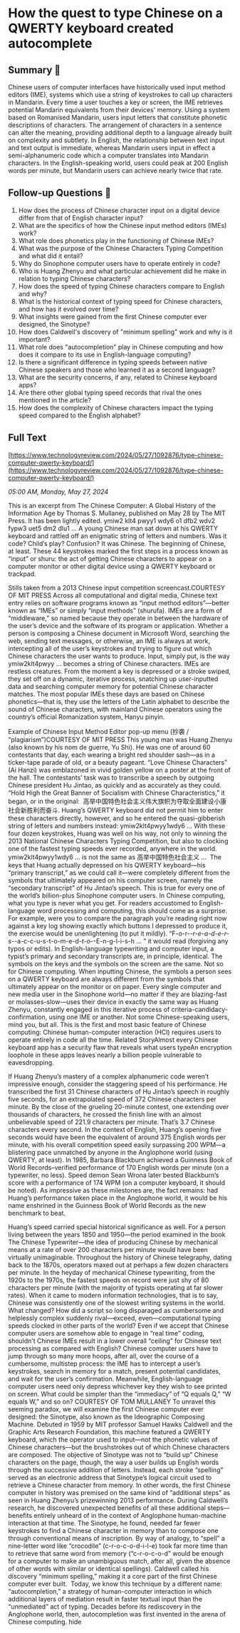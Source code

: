 # How the quest to type Chinese on a QWERTY keyboard created autocomplete

## Summary 🤖

Chinese users of computer interfaces have historically used input method editors (IME), systems which use a string of keystrokes to call up characters in Mandarin. Every time a user touches a key or screen, the IME retrieves potential Mandarin equivalents from their devices' memory. Using a system based on Romanised Mandarin, users input letters that constitute phonetic descriptions of characters. The arrangement of characters in a sentence can alter the meaning, providing additional depth to a language already built on complexity and subtlety. In English, the relationship between text input and text output is immediate, whereas Mandarin users input in effect a semi-alphanumeric code which a computer translates into Mandarin characters. In the English-speaking world, users could peak at 200 English words per minute, but Mandarin users can achieve nearly twice that rate.

## Follow-up Questions 🤖

1. How does the process of Chinese character input on a digital device differ from that of English character input?
2. What are the specifics of how the Chinese input method editors (IMEs) work?
3. What role does phonetics play in the functioning of Chinese IMEs?
4. What was the purpose of the Chinese Characters Typing Competition and what did it entail?
5. Why do Sinophone computer users have to operate entirely in code?
6. Who is Huang Zhenyu and what particular achievement did he make in relation to typing Chinese characters?
7. How does the speed of typing Chinese characters compare to English and why?
8. What is the historical context of typing speed for Chinese characters, and how has it evolved over time? 
9. What insights were gained from the first Chinese computer ever designed, the Sinotype? 
10. How does Caldwell's discovery of "minimum spelling" work and why is it important?
11. What role does "autocompletion" play in Chinese computing and how does it compare to its use in English-language computing? 
12. Is there a significant difference in typing speeds between native Chinese speakers and those who learned it as a second language? 
13. What are the security concerns, if any, related to Chinese keyboard apps? 
14. Are there other global typing speed records that rival the ones mentioned in the article? 
15. How does the complexity of Chinese characters impact the typing speed compared to the English alphabet?

## Full Text

[https://www.technologyreview.com/2024/05/27/1092876/type-chinese-computer-qwerty-keyboard/](https://www.technologyreview.com/2024/05/27/1092876/type-chinese-computer-qwerty-keyboard/)

*05:00 AM, Monday, May 27, 2024*

This is an excerpt from The Chinese Computer: A Global History of the Information Age by Thomas S. Mullaney, published on May 28 by The MIT Press. It has been lightly edited. ymiw2 klt4 pwyy1 wdy6 o1 dfb2 wdv2 fypw3 uet5 dm2 dlu1 … A young Chinese man sat down at his QWERTY keyboard and rattled off an enigmatic string of letters and numbers.  Was it code? Child’s play? Confusion? It was Chinese. The beginning of Chinese, at least. These 44 keystrokes marked the first steps in a process known as “input” or shuru: the act of getting Chinese characters to appear on a computer monitor or other digital device using a QWERTY keyboard or trackpad.

Stills taken from a 2013 Chinese input competition screencast.COURTESY OF MIT PRESS   Across all computational and digital media, Chinese text entry relies on software programs known as “input method editors”—better known as “IMEs” or simply “input methods” (shurufa). IMEs are a form of “middleware,” so named because they operate in between the hardware of the user’s device and the software of its program or application. Whether a person is composing a Chinese document in Microsoft Word, searching the web, sending text messages, or otherwise, an IME is always at work, intercepting all of the user’s keystrokes and trying to figure out which Chinese characters the user wants to produce. Input, simply put, is the way ymiw2klt4pwyy … becomes a string of Chinese characters. IMEs are restless creatures. From the moment a key is depressed or a stroke swiped, they set off on a dynamic, iterative process, snatching up user-inputted data and searching computer memory for potential Chinese character matches. The most popular IMEs these days are based on Chinese phonetics—that is, they use the letters of the Latin alphabet to describe the sound of Chinese characters, with mainland Chinese operators using the country’s official Romanization system, Hanyu pinyin.

Example of Chinese Input Method Editor pop-up menu (抄袭 / “plagiarism”)COURTESY OF MIT PRESS   This young man was Huang Zhenyu (also known by his nom de guerre, Yu Shi). He was one of around 60 contestants that day, each wearing a bright red shoulder sash—as in a ticker-tape parade of old, or a beauty pageant. “Love Chinese Characters” (Ai Hanzi) was emblazoned in vivid golden yellow on a poster at the front of the hall. The contestants’ task was to transcribe a speech by outgoing Chinese president Hu Jintao, as quickly and as accurately as they could. “Hold High the Great Banner of Socialism with Chinese Characteristics,” it began, or in the original:  高举中国特色社会主义伟大旗帜为夺取全面建设小康社会新胜利而奋斗. Huang’s QWERTY keyboard did not permit him to enter these characters directly, however, and so he entered the quasi-gibberish string of letters and numbers instead: ymiw2klt4pwyy1wdy6 … With these four dozen keystrokes, Huang was well on his way, not only to winning the 2013 National Chinese Characters Typing Competition, but also to clocking one of the fastest typing speeds ever recorded, anywhere in the world. ymiw2klt4pwyy1wdy6 … is not the same as 高举中国特色社会主义 …  The keys that Huang actually depressed on his QWERTY keyboard—his “primary transcript,” as we could call it—were completely different from the symbols that ultimately appeared on his computer screen, namely the “secondary transcript” of Hu Jintao’s speech. This is true for every one of the world’s billion-plus Sinophone computer users. In Chinese computing, what you type is never what you get. For readers accustomed to English-language word processing and computing, this should come as a surprise. For example, were you to compare the paragraph you’re reading right now against a key log showing exactly which buttons I depressed to produce it, the exercise would be unenlightening (to put it mildly). “F-o-r-_-r-e-a-d-e-r-s-_-a-c-c-u-s-t-o-m-e-d-_t-o-_-E-n-g-l-i-s-h … ” it would read (forgiving any typos or edits). In English-language typewriting and computer input, a typist’s primary and secondary transcripts are, in principle, identical. The symbols on the keys and the symbols on the screen are the same.  Not so for Chinese computing. When inputting Chinese, the symbols a person sees on a QWERTY keyboard are always different from the symbols that ultimately appear on the monitor or on paper. Every single computer and new media user in the Sinophone world—no matter if they are blazing-fast or molasses-slow—uses their device in exactly the same way as Huang Zhenyu, constantly engaged in this iterative process of criteria-candidacy-confirmation, using one IME or another. Not some Chinese-speaking users, mind you, but all. This is the first and most basic feature of Chinese computing: Chinese human-computer interaction (HCI) requires users to operate entirely in code all the time. Related StoryAlmost every Chinese keyboard app has a security flaw that reveals what users typeAn encryption loophole in these apps leaves nearly a billion people vulnerable to eavesdropping.

If Huang Zhenyu’s mastery of a complex alphanumeric code weren’t impressive enough, consider the staggering speed of his performance. He transcribed the first 31 Chinese characters of Hu Jintao’s speech in roughly five seconds, for an extrapolated speed of 372 Chinese characters per minute. By the close of the grueling 20-minute contest, one extending over thousands of characters, he crossed the finish line with an almost unbelievable speed of 221.9 characters per minute. That’s 3.7 Chinese characters every second. In the context of English, Huang’s opening five seconds would have been the equivalent of around 375 English words per minute, with his overall competition speed easily surpassing 200 WPM—a blistering pace unmatched by anyone in the Anglophone world (using QWERTY, at least). In 1985, Barbara Blackburn achieved a Guinness Book of World Records–verified performance of 170 English words per minute (on a typewriter, no less). Speed demon Sean Wrona later bested Blackburn’s score with a performance of 174 WPM (on a computer keyboard, it should be noted). As impressive as these milestones are, the fact remains: had Huang’s performance taken place in the Anglophone world, it would be his name enshrined in the Guinness Book of World Records as the new benchmark to beat.

Huang’s speed carried special historical significance as well. For a person living between the years 1850 and 1950—the period examined in the book The Chinese Typewriter—the idea of producing Chinese by mechanical means at a rate of over 200 characters per minute would have been virtually unimaginable. Throughout the history of Chinese telegraphy, dating back to the 1870s, operators maxed out at perhaps a few dozen characters per minute. In the heyday of mechanical Chinese typewriting, from the 1920s to the 1970s, the fastest speeds on record were just shy of 80 characters per minute (with the majority of typists operating at far slower rates). When it came to modern information technologies, that is to say, Chinese was consistently one of the slowest writing systems in the world. What changed? How did a script so long disparaged as cumbersome and helplessly complex suddenly rival—exceed, even—computational typing speeds clocked in other parts of the world? Even if we accept that Chinese computer users are somehow able to engage in “real time” coding, shouldn’t Chinese IMEs result in a lower overall “ceiling” for Chinese text processing as compared with English? Chinese computer users have to jump through so many more hoops, after all, over the course of a cumbersome, multistep process: the IME has to intercept a user’s keystrokes, search in memory for a match, present potential candidates, and wait for the user’s confirmation. Meanwhile, English-language computer users need only depress whichever key they wish to see printed on screen. What could be simpler than the “immediacy” of “Q equals Q,” “W equals W,” and so on?  COURTESY OF TOM MULLANEY   To unravel this seeming paradox, we will examine the first Chinese computer ever designed: the Sinotype, also known as the Ideographic Composing Machine. Debuted in 1959 by MIT professor Samuel Hawks Caldwell and the Graphic Arts Research Foundation, this machine featured a QWERTY keyboard, which the operator used to input—not the phonetic values of Chinese characters—but the brushstrokes out of which Chinese characters are composed. The objective of Sinotype was not to “build up” Chinese characters on the page, though, the way a user builds up English words through the successive addition of letters. Instead, each stroke “spelling” served as an electronic address that Sinotype’s logical circuit used to retrieve a Chinese character from memory. In other words, the first Chinese computer in history was premised on the same kind of “additional steps” as seen in Huang Zhenyu’s prizewinning 2013 performance. During Caldwell’s research, he discovered unexpected benefits of all these additional steps—benefits entirely unheard of in the context of Anglophone human-machine interaction at that time. The Sinotype, he found, needed far fewer keystrokes to find a Chinese character in memory than to compose one through conventional means of inscription. By way of analogy, to “spell” a nine-letter word like “crocodile” (c-r-o-c-o-d-i-l-e) took far more time than to retrieve that same word from memory (“c-r-o-c-o-d” would be enough for a computer to make an unambiguous match, after all, given the absence of other words with similar or identical spellings). Caldwell called his discovery “minimum spelling,” making it a core part of the first Chinese computer ever built.  Today, we know this technique by a different name: “autocompletion,” a strategy of human-computer interaction in which additional layers of mediation result in faster textual input than the “unmediated” act of typing. Decades before its rediscovery in the Anglophone world, then, autocompletion was first invented in the arena of Chinese computing. hide

